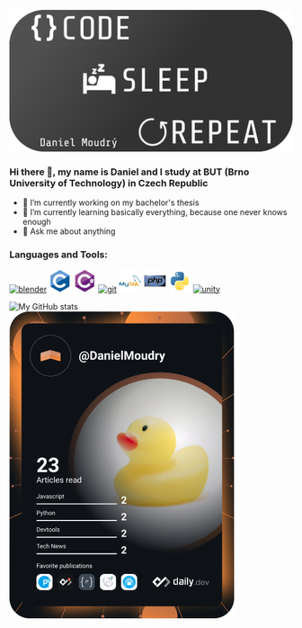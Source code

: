 ![](https://github.com/MoudryDaniel/MoudryDaniel/blob/master/banner.png?raw=true)
### Hi there 👋, my name is Daniel and I study at BUT (Brno University of Technology) in Czech Republic

- 🔭 I’m currently working on my bachelor's thesis
- 🌱 I’m currently learning basically everything, because one never knows enough
- 💬 Ask me about anything

### Languages and Tools:
<a href="https://www.blender.org/" target="_blank"> <img src="https://download.blender.org/branding/community/blender_community_badge_white.svg" alt="blender" width="40" height="40"></a>
<a href="https://www.cprogramming.com/" target="_blank"> <img src="https://raw.githubusercontent.com/devicons/devicon/master/icons/c/c-original.svg" alt="c" width="40" height="40"/></a>
<a href="https://www.w3schools.com/cs/" target="_blank"> <img src="https://raw.githubusercontent.com/devicons/devicon/master/icons/csharp/csharp-original.svg" alt="csharp" width="40" height="40"/></a>
<a href="https://git-scm.com/" target="_blank"> <img src="https://www.vectorlogo.zone/logos/git-scm/git-scm-icon.svg" alt="git" width="40" height="40"/></a>
<a href="https://www.mysql.com/" target="_blank"> <img src="https://raw.githubusercontent.com/devicons/devicon/master/icons/mysql/mysql-original-wordmark.svg" alt="mysql" width="40" height="40"/></a>
<a href="https://www.php.net" target="_blank"> <img src="https://raw.githubusercontent.com/devicons/devicon/master/icons/php/php-original.svg" alt="php" width="40" height="40"/></a> <a href="https://www.python.org" target="_blank"> <img src="https://raw.githubusercontent.com/devicons/devicon/master/icons/python/python-original.svg" alt="python" width="40" height="40"/></a>
<a href="https://unity.com/" target="_blank"> <img src="https://www.vectorlogo.zone/logos/unity3d/unity3d-icon.svg" alt="unity" width="40" height="40"/></a>

![My GitHub stats](https://github-readme-stats.vercel.app/api?username=MoudryDaniel&count_private=true&show_icons=true&include_all_commits=true)
<a href="https://app.daily.dev/DailyDevTips"><img src="https://github.com/MoudryDaniel/MoudryDaniel/blob/master/devcard.svg" width="400" alt="Daniel's Dev Card"/></a>
